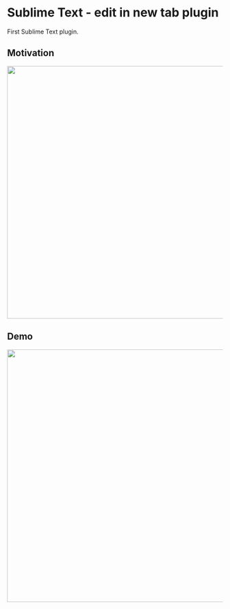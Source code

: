 # Sublime Text - edit in new tab plugin
First Sublime Text plugin.

## Motivation
[<img src="https://raw.github.com/borjacampina/sublimetext-edit_in_new_tab-plugin/master/tweet.png" width="590" />](https://twitter.com/Wakkos/status/807287658925948928)

## Demo
<img src="https://raw.github.com/borjacampina/sublimetext-edit_in_new_tab-plugin/master/example.gif" width="590" />

